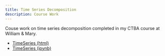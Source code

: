 ```yaml
---
title: Time Series Decomposition
description: Course Work 
---
```


Couse work on time series decomposition completed in my CTBA course at William & Mary. 
- [TimeSeries (html)](TimeSeries.html)
- [TimeSeries (ipynb)](TimeSeries.ipynb)
